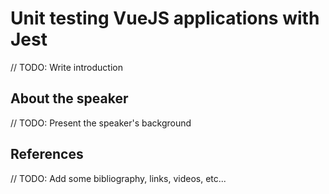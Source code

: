 # Unit testing VueJS applications with Jest

// TODO: Write introduction

## About the speaker

// TODO: Present the speaker's background 

## References

// TODO: Add some bibliography, links, videos, etc...